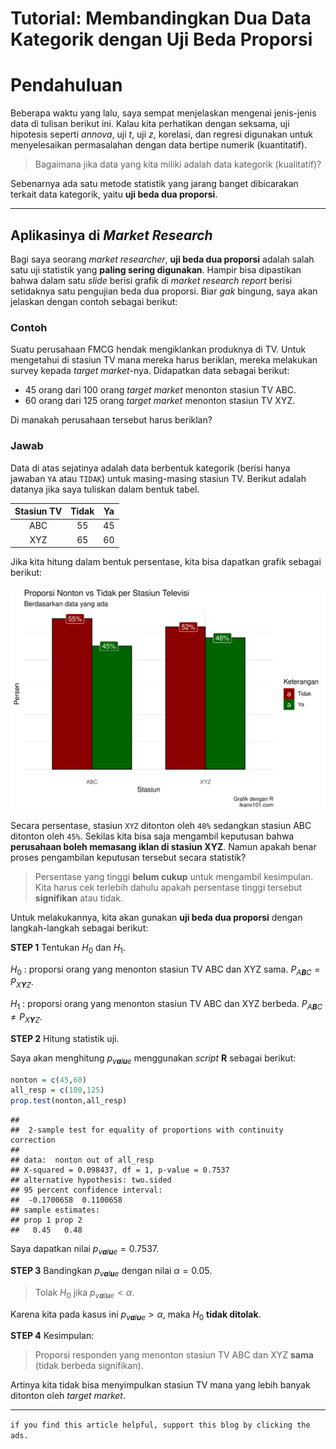 Tutorial: Membandingkan Dua Data Kategorik dengan Uji Beda Proporsi
================

# Pendahuluan

Beberapa waktu yang lalu, saya sempat menjelaskan mengenai jenis-jenis
data di tulisan berikut ini. Kalau kita perhatikan dengan seksama, uji
hipotesis seperti *annova*, uji *t*, uji *z*, korelasi, dan regresi
digunakan untuk menyelesaikan permasalahan dengan data bertipe numerik
(kuantitatif).

> Bagaimana jika data yang kita miliki adalah data kategorik
> (kualitatif)?

Sebenarnya ada satu metode statistik yang jarang banget dibicarakan
terkait data kategorik, yaitu **uji beda dua proporsi**.

------------------------------------------------------------------------

## Aplikasinya di *Market Research*

Bagi saya seorang *market researcher*, **uji beda dua proporsi** adalah
salah satu uji statistik yang **paling sering digunakan**. Hampir bisa
dipastikan bahwa dalam satu *slide* berisi grafik di *market research
report* berisi setidaknya satu pengujian beda dua proporsi. Biar *gak*
bingung, saya akan jelaskan dengan contoh sebagai berikut:

### Contoh

Suatu perusahaan FMCG hendak mengiklankan produknya di TV. Untuk
mengetahui di stasiun TV mana mereka harus beriklan, mereka melakukan
survey kepada *target market*-nya. Didapatkan data sebagai berikut:

-   45 orang dari 100 orang *target market* menonton stasiun TV ABC.
-   60 orang dari 125 orang *target market* menonton stasiun TV XYZ.

Di manakah perusahaan tersebut harus beriklan?

### Jawab

Data di atas sejatinya adalah data berbentuk kategorik (berisi hanya
jawaban `YA` atau `TIDAK`) untuk masing-masing stasiun TV. Berikut
adalah datanya jika saya tuliskan dalam bentuk tabel.

| Stasiun TV | Tidak | Ya  |
|:----------:|:-----:|:---:|
|    ABC     |  55   | 45  |
|    XYZ     |  65   | 60  |

Jika kita hitung dalam bentuk persentase, kita bisa dapatkan grafik
sebagai berikut:

<img src="post_files/figure-gfm/unnamed-chunk-3-1.png" width="672" style="display: block; margin: auto;" />

Secara persentase, stasiun `XYZ` ditonton oleh `48%` sedangkan stasiun
ABC ditonton oleh `45%`. Sekilas kita bisa saja mengambil keputusan
bahwa **perusahaan boleh memasang iklan di stasiun XYZ**. Namun apakah
benar proses pengambilan keputusan tersebut secara statistik?

> Persentase yang tinggi **belum cukup** untuk mengambil kesimpulan.
> Kita harus cek terlebih dahulu apakah persentase tinggi tersebut
> **signifikan** atau tidak.

Untuk melakukannya, kita akan gunakan **uji beda dua proporsi** dengan
langkah-langkah sebagai berikut:

**STEP 1** Tentukan *H*<sub>0</sub> dan *H*<sub>1</sub>.

*H*<sub>0</sub> : proporsi orang yang menonton stasiun TV ABC dan XYZ
sama. *P*<sub>*A**B**C*</sub> = *P*<sub>*X**Y**Z*</sub>.

*H*<sub>1</sub> : proporsi orang yang menonton stasiun TV ABC dan XYZ
berbeda. *P*<sub>*A**B**C*</sub> ≠ *P*<sub>*X**Y**Z*</sub>.

**STEP 2** Hitung statistik uji.

Saya akan menghitung *p*<sub>*v**a**l**u**e*</sub> menggunakan *script*
**R** sebagai berikut:

``` r
nonton = c(45,60)
all_resp = c(100,125)
prop.test(nonton,all_resp)
```

    ## 
    ##  2-sample test for equality of proportions with continuity correction
    ## 
    ## data:  nonton out of all_resp
    ## X-squared = 0.098437, df = 1, p-value = 0.7537
    ## alternative hypothesis: two.sided
    ## 95 percent confidence interval:
    ##  -0.1700658  0.1100658
    ## sample estimates:
    ## prop 1 prop 2 
    ##   0.45   0.48

Saya dapatkan nilai *p*<sub>*v**a**l**u**e*</sub> = 0.7537.

**STEP 3** Bandingkan *p*<sub>*v**a**l**u**e*</sub> dengan nilai
*α* = 0.05.

> Tolak *H*<sub>0</sub> jika *p*<sub>*v**a**l**u**e*</sub> &lt; *α*.

Karena kita pada kasus ini *p*<sub>*v**a**l**u**e*</sub> &gt; *α*, maka
*H*<sub>0</sub> **tidak ditolak**.

**STEP 4** Kesimpulan:

> Proporsi responden yang menonton stasiun TV ABC dan XYZ **sama**
> (tidak berbeda signifikan).

Artinya kita tidak bisa menyimpulkan stasiun TV mana yang lebih banyak
ditonton oleh *target market*.

------------------------------------------------------------------------

`if you find this article helpful, support this blog by clicking the ads.`
